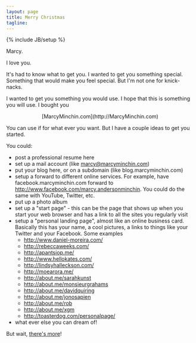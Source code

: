 ```yaml
---
layout: page
title: Merry Christmas
tagline:
---
```

{% include JB/setup %}

Marcy.

I love you.

It's had to know what to get you. I wanted to get you something special.
Something that would make you feel special. But I'm not one for knick-nacks.

I wanted to get you something you would use. I hope that this is something
you will use. I bought you

<div markdown="1" align="center">[MarcyMinchin.com](http://MarcyMinchin.com)</div>

You can use if for what ever you want. But I have a couple ideas to get you
started.

You could:
 * post a professional resume here
 * set up a mail account (like marcy@marcyminchin.com)
 * put your blog here, or on a subdomain (like blog.marcyminchin.com)
 * setup a forward to different online services. For example, have facebook.marcyminchin.com forward to http://www.facebook.com/marcy.andersonminchin. You could do the same with YouTube, Twitter, etc.
 * put up a photo album
 * set up a "start page" - this can be the page that shows up when you start your web browser and has a link to all the sites you regularly visit
 * setup a "personal landing page", almost like an online business card. Basically this has your name, a cool pictures, a links to things like your Twitter and your Facebook. Some examples
   * <http://www.daniel-moreira.com/> <!-- Flavors.me -->
   * <http://rebeccaweeks.com/>
   * <http://apantsiop.me/>
   * <http://www.hellokates.com/>
   * <http://lindsyhalleckson.com/>
   * <http://moearora.me/>
   * <http://about.me/sarahkunst> <!-- About.me -->
   * <http://about.me/monsieurgrahams>
   * <http://about.me/davidquiring>
   * <http://about.me/jonosapien>
   * <http://about.me/rob>
   * <http://about.me/xgm>
   * <http://toasterdog.com/personalpage/> <!-- http://lifehacker.com/5636983/how-to-make-and-host-your-own-custom-personal-landing-page -->
 * what ever else you can dream of!
 
But wait, [there's more](http://marcyminchin.com/theres-more)!


